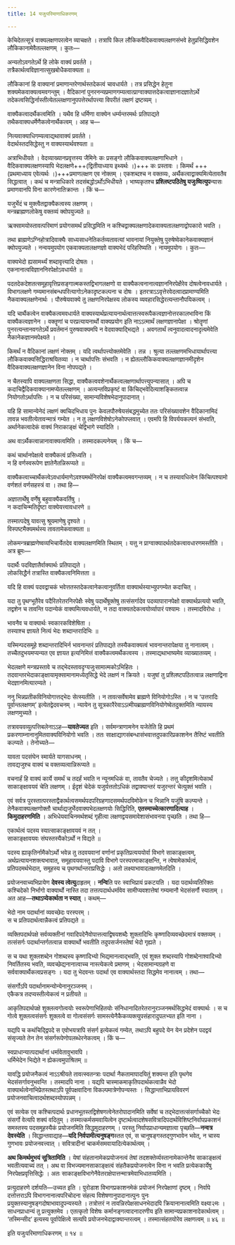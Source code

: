 ```yaml
---
title: 14 यजुःपरिमाणाधिकरणम्

---
```


केचिदेतत्सूत्रं वाक्यलक्षणपरत्वेन व्याचक्षते । तत्रापि किल लौकिकवैदिकवाक्यलक्षणसंभवे हेतुप्रसिद्धिवशेन लौकिकानामेवैतल्लक्षणम् । कुतः—

अन्यतोऽवगतेऽर्थे हि लोके वाक्यं प्रवर्तते ।  
तत्रैकार्थत्वविज्ञानात्सुखबोधैकवाक्यता ॥  


लौकिकानां हि वाक्यानां प्रमाणान्तरेणार्थस्तदेकत्वं चावधार्यते । तत्र प्रसिद्धेन हेतुना शक्यमेकवाक्यत्वमवगन्तुम् । वैदिकानां पुनरनन्यप्रमाणगम्यत्वात्प्राग्वाक्यात्तदेकत्वाज्ञानादज्ञातेऽर्थे तदेकत्वसिद्धिर्नास्तीत्येतल्लक्षणानुपपत्तेरर्थापत्त्या विपरीतं लक्षणं द्रष्टव्यम् ।

वाक्यैकत्वादर्थैकत्वमिति । यथैव हि धर्मिणा वाक्येन धर्म्यन्तरमर्थः प्रतिपाद्यते तथैकवाक्यधर्मेणैकत्वेनार्थैकत्वम् । आह च—

नित्यवाक्याधिगम्यत्वाद्यथावाक्यं प्रवर्तते ।  
वेदार्थस्तदसिद्धेस्तु न वाक्यस्यार्थवश्यता ॥  


अत्राभिधीयते । वेदव्याख्यानप्रवृत्तस्य जैमिनेः कः प्रसङ्गो लौकिकवाक्यलक्षणाभिधाने । वैदिकवाक्यलक्षणस्यापि भेदलक्षणे+++(द्वितीयाध्याय इथ्यर्थः ।)+++ कः प्रस्तावः । किमर्थं +++(प्रथमाध्याय एवेत्यर्थः ।)+++प्रमाणलक्षण एव नोक्तम् । एकशब्दश्च न वक्तव्यः, अर्थैकत्वाद्वाक्यमित्येतावतैव सिद्धत्वात् । कथं च मन्त्राधिकारे तदसंबद्धोऽर्थोऽभिधीयते । भाष्यकृतश्च **प्रश्लिष्टपठितेषु यजुःष्वित्युप**न्यासः प्रमाणवानपि विना कारणेनातिक्रान्तः । किं च—

यजुर्भेदं च मुक्त्वैतद्वाक्यैकत्वस्य लक्षणम् ।  
मन्त्रब्राह्मणलोकेषु वक्तव्यं क्वोपयुज्यते ॥  


ऋक्सामयोस्तावत्परिमाणं प्रयोगसमर्थं प्रसिद्धमिति न कश्चिद्वाक्यलक्षणादेकवाक्यतालक्षणाद्वोपकारो भवति ।

तथा ब्राह्मणेऽग्निहोत्रादिवाक्यैः साध्यसाधनेतिकर्तव्यतावत्यां भावनायां नियुक्तेषु पुरुषेष्वेकानेकवाक्यज्ञानं क्वोपयुज्यते । नन्वयमुपयोग एकवाक्यतालक्षणज्ञो वाक्यभेदं परिहरिष्यति । नायमुपयोगः । कुतः—

वाक्यभेदो ह्यसामर्थ्यं शब्दावृत्त्यादि दोषतः ।  
एकनानात्वविज्ञाननिरपेक्षोऽवधार्यते ॥  


पदतदेकदेशतत्समूहावृत्तिप्रसङ्गात्मकस्तद्विभागलक्षणो वा वाक्यैकत्वनानात्वज्ञाननिरपेक्षैरेव दोषत्वेनावधार्यते । विभागलक्षणे गम्यमानसंबन्धपरित्यागोऽनेकादृष्टकल्पना च दोषः । इतरत्राऽऽवृत्तेरवेदत्वादप्रामाण्यमिति नैकवाक्यलक्षणेनार्थः । पौरुषेयवाक्ये तु लक्षणनिरपेक्षस्य लोकस्य व्यवहारसिद्धेरत्यन्तानौपयिकत्वम् ।

यदि चार्थैकत्वेन वाक्यैकत्वमवधार्यते वाक्यस्यार्थप्रत्यायनार्थत्वात्तत्स्वरूपैकत्वज्ञानोत्तरकालभाविना किं वाक्यैकत्वज्ञानेन । वक्तॄणां च परप्रत्यायनार्थो वाक्यप्रयोग इति नाऽऽत्मार्थं लक्षणज्ञानापेक्षा । श्रोतॄणां पुनरत्यन्तानवगतेऽर्थे प्रवर्तमानं पुरुषवाक्यमपि न वेदवाक्याद्भिद्यते । अवगतार्थं त्वनुवादत्वादनादृत्यमेवेति नैकानेकज्ञानमपेक्ष्यते ।

किमर्थं न वैदिकानां लक्षणं नोक्तम् । यदि त्वर्थापत्त्योक्तमेवेति । तन्न । श्रुत्या तल्लक्षणमभिधायार्थापत्त्या लौकिकवाक्यसिद्धिराश्रयितव्या । न चार्थापत्तिः संभवति । न ह्येतल्लौकिकवाक्यलक्षणज्ञानमीदृशेन वैदिकवाक्यलक्षणज्ञानेन विना नोपपद्यते ।

न चैतस्यापि वाक्यलक्षणता सिद्धा, वाक्यैकत्ववशेनार्थैकत्वलक्षणार्थापत्त्युपन्यासात् । अपि च कदाचिद्वैदिकवाक्यानामप्येतल्लक्षणम् । अत्यन्तविप्रकृष्टं वा किंचिद्भवेदित्याशङ्कितत्वान्न नियोगतोऽर्थापत्तिः । न च परिसंख्या, सामान्यविशेषभेदानुपादानात् ।

यहि हि सामान्येनेदं लक्षणं क्वचिदभिधाय पुनः केवलपौरुषेयसंबद्धमुच्येत ततः परिसंख्यावशेन वैदिकानामिदं तावन्न भवतीत्येतावन्मात्रं गम्येत । न तु लक्षणविशेषोऽनेकोपप्लवात् । एवमपि हि विपर्ययकल्पनं संभवति, अर्थानेकत्वादेकं वाक्यं निराकाङ्क्षं चेद्विभागे स्यादिति ।

अथ वाऽर्थैकत्वान्नानावाक्यत्वमिति । तस्मादकल्पनेयम् । किं च—

कथं चार्थानपेक्षत्वे वाक्यैकत्वं प्रसिध्यति ।  
न हि वर्णस्वरूपेण ज्ञातेनैतन्निरूप्यते ॥  


वाक्यैकत्वाच्चार्थैकत्वेऽवधार्यमाणेऽवश्यमर्थनिरपेक्षं वाक्यैकत्वमवगन्तव्यम् । न च तस्यावधित्वेन किंचित्पश्यामो वर्णशतं वर्णसहस्त्रं वा । तथा हि—

अज्ञातार्थेषु वर्णेषु बहुवाक्यैकवर्तिषु ।  
न कदाचिन्मतिर्दृष्टा वाक्येयत्त्वावधारणे ॥  


तस्मात्पदेषु यावत्सु श्रूयमाणेषु दृश्यते ।  
विस्पष्टमैक्यमर्थस्य तावतामेकवाक्यता ॥  


लोकमन्त्रब्राह्मणेष्वव्यभिचार्येतदेव वाक्यलक्षणमिति स्थितम् । यत्तु न प्राग्वाक्यादर्थतदेकत्वावधारणमस्तीति । अत्र ब्रूमः—

पदार्थैः पदविज्ञातैर्वाक्यार्थः प्रतिपाद्यते ।  
लोकसिद्धैर्न तत्रास्ति वाक्यैकत्वनिमित्तता ॥  


यदि हि वाक्यं पदवद्वाचकं भवेत्ततस्तदेकत्वानेकत्वानुवर्तिता वाक्यार्थस्याभ्युपगम्येत कदाचित् ।

यदा तु पृथग्भूतैरेव पदैरितरेतरनिरपेक्षैः स्वेषु पदार्थेषूक्तेषु तत्संसर्गादेव पदव्यापारानपेक्षो वाक्यार्थप्रत्ययो भवति, तद्वशेन च तावन्ति पदान्येकं वाक्यमित्यवधार्यते, न तदा वाक्यतदेकत्वयोर्व्यापारं पश्यामः । तस्मादविरोधः ।

भावनैव च वाक्यार्थः स्वकारकविशेषिता ।  
तस्याश्च ज्ञायते नित्यं भेदः शब्दान्तरादिभिः ॥  


यस्मिन्पदसमूहे शब्दान्तरादिभिर्न भावनान्तरं प्रतिपाद्यते तस्यैकवाक्यत्वं भावनान्तरापेक्षया तु नानात्वम् । तच्चैतदुभयमप्यन्यत एव ज्ञायत इत्यनिमित्तं वाक्यैकत्वमर्थैकत्वस्य । तस्माद्यथाभाष्यमेव व्याख्यातव्यम् ।

भेदलक्षणे मन्त्रप्रस्तावे च तद्भेदस्तावदृग्यजुःसामात्मकोऽभिहितः । तदवान्तरभेदाकाङ्क्षायामृक्सामानामध्येतृसिद्धे भेदे लक्षणं न क्रियते । यजुषां तु प्रश्लिष्टपठितत्वान्न लक्षणाद्विना भेदज्ञानमित्यारम्यते ।

ननु भिन्नप्रतीकविनियोगात्तद्भेदः सेत्स्यतीति । न तावत्सर्वेषामेव ब्राह्मणे विनियोगोऽस्ति । न च ‘उत्तरादिः पूर्वान्तलक्षणम्’ इत्येतद्वेदवचनम् । न्यायेन तु सूत्रकारैरेवाऽऽत्मीयब्राह्मणविनियोगेष्वेतदुक्तमिति न्यायस्य लक्षणमुच्यते ।

तत्रावयवव्युत्पत्तिबलेनाऽऽह—**यावतेज्यत** इति । सर्वमन्त्राणामनेन यजेतेति हि प्रथमं प्रकरणाम्नानानुमितवाक्यविनियोगो भवति । ततः साक्षाद्यागसंबन्धासंभवात्तदुपकारिप्रकाशनेन तैरिष्टं भवतीति कल्प्यते । तेनोच्यते—

यावता पदसंघेन स्मार्यते यागसाधनम् ।  
तावद्यजुश्च वाक्यं च वक्तव्यत्वान्निरूप्यते ॥  


वचनार्हं हि वाक्यं कार्ये समर्थं च तदर्हं भवति न न्यूनमधिकं वा, तावतैव चेज्यते । तत्तु कीदृशमित्येकार्थं साकाङ्क्षावयवं चेति लक्षणम् । ईदृशं चेदेकं यजुर्यत्ततोऽधिकं तद्वाक्यान्तरं यजुरन्तरं चेत्युक्तं भवति ।

एवं सर्वत्र पुरस्तात्परस्ताद्वैकार्थत्वसमर्थपदपरिग्रहणादसमर्थपदविमोकेन च भिन्नानि यजूंषि कल्प्यन्ते । तेनैकवाक्यलक्षणोक्तौ चार्थाद्यजुर्भेदवाक्यभेदलक्षणयोः सिद्धिरिति, **एतस्माच्चेत्कारणादित्याह** । **किमुदाहरणमिति** । अभिधेयवाचिनमर्थशब्दं गृहीत्वा लक्षणद्वयसमावेशासंभावनया पृच्छति । तथा हि—

एकार्थत्वं पदस्य स्यात्साकाङ्क्षावयवं न तत् ।  
साकाङ्क्षावयवः संघस्तस्यैकोऽर्थो न विद्यते ॥  


पदस्य ह्याकृतिर्नामैकोऽर्थो भवेन्न तु तदवयवानां वर्णानां प्रकृतिप्रत्यययोर्वा विभागे साकाङ्क्षत्वम्, अर्थप्रत्यायनशक्त्यभावात्, समूहावयवास्तु पदावि विभागे परस्परमाकाङ्क्षन्ति, न त्वेषामेकार्थत्वं, प्रतिपदमर्थभेदात्, समूहस्य च पृथगर्थान्तराप्रसिद्धेः । अतो लक्ष्याभावादलक्षणमेतदिति ।

प्रयोजनवाच्यभिप्रायेण **देवस्य त्वेत्यु**दाहृतम् । **नन्वि**ति परः स्वाभिप्रायं प्रकटयति । यदा पदार्थव्यतिरिक्तः कश्चिदेको निर्भागो वाक्यार्थो नास्ति तदा तत्तत्पदार्थधर्मावेव सामीप्यवशात्तेषां गम्यमानौ भेदसंसर्गौ स्याताम् । अत आह—**तथाऽप्येकार्थता न स्यात्** । कथम्—

भेदो नाम पदार्थानां व्यवच्छेदः परस्परम् ।  
स च प्रतिपदार्थत्वान्नैकत्वं प्रतिपद्यते ॥  


व्यक्तिपदार्थपक्षे सर्वव्यक्तीनां गवादिपदेनैवोपात्तत्वाद्विषयशब्दैः शुक्लादिभिः कृष्णादिव्यवच्छेदमात्रं वक्तव्यम् । तत्संसर्गः पदार्थान्तर्गतत्वान्न वाक्यार्थो भवतीति तदुपसर्जनस्तेषां भेदो गृह्यते ।

स च यथा शुक्लशब्देन गोशब्दस्य कृष्णादिभ्यो भिद्यमानत्वाद्भवति, एवं शुक्ल शब्दस्यापि गोशब्देनाश्वादिभ्यो निवर्तितस्य भवति, व्यवच्छेद्यनानात्वाच्च नास्त्येकत्वे प्रमाणम् । भेदसामान्यग्रहणे वा सर्ववाक्यार्थैकत्वप्रसङ्गः । यदा तु भेदवन्तः पदार्था एव वाक्यार्थस्तदा सिद्धमेव नानात्वम् । तथा—

संसर्गोऽपि पदार्थानामन्योन्येनानुरञ्जनम् ।  
एकैकत्र तदप्यस्तीत्येकत्वं न प्रतीयते ॥  


आकृतिपदार्थपक्षे शुक्लत्वगोत्वयोः स्वरूपेणाभिहितयोः संनिधानादितरेतरानुरञ्जनमर्थसिद्धभेदं वाक्यार्थः । स च गोत्वे शुक्लत्वसंसर्गः शुक्लत्वे वा गोत्वसंसर्गः सामस्त्येनैकैकव्यक्त्युपसंहारादुपलभ्यत इति नाना ।

यद्यपि च कथंचिद्द्विपदे स एवोभयत्रापि संसर्ग इत्येकत्वं गम्येत, तथाऽपि बहुपदे येन येन प्रदेशेन पदद्वयं संसृज्यते तेन तेन संसर्गरूपेणोपलब्धेरनेकत्वम् । किं च—

स्वप्राधान्यात्पदार्थानां धर्मावेतावुभावपि ।  
धर्मिभेदेन भिद्येते न ह्येकत्वमुपाश्रितम् ॥  


यावद्धि प्रयोजनैकत्वं नाऽऽश्रीयते तावत्स्वतन्त्राः पदार्था नैकतामापादयितुं शक्यन्त इति पृथगेव भेदसंसर्गावनुभवन्ति । तस्मादपि नाना । यद्यपि चास्माकमाकृतिपदार्थकत्वान्नैव भेदो वाक्यार्थत्वेनाभिप्रेतस्तथाऽपि पूर्वपक्षवादिना विकल्पमात्रेणोपन्यस्तः । सिद्धान्ताभिप्रायविवरणं प्रयोजनवाचित्वादर्थशब्दस्योपपन्नम् ।

एवं सत्येक एव कश्चित्पदार्थः प्रधानभूतस्तद्विशेषणत्वेनेतरोपादानमिति सर्वेषां च तद्भेदात्तत्संसर्गाच्चैको भेदः संसर्गो वेत्यपि शक्यं वदितुम् । तस्मात्कर्मसमवायित्वेन दृष्टार्थत्वादशेषसवित्रादिपदार्थविशिष्टनिर्वापप्रकाशनं समस्तस्य पदसमूहस्यैकं प्रयोजनमिति सिद्धमुदाहरणम् । परस्तु निर्वापप्राधान्यमज्ञात्वा पृच्छति—**नन्वत्र देवस्येति** । सिद्धान्तवाद्याह—**यदि निर्वपामीत्यनुषङ्ग**स्तत एवं, स चानुषङ्गस्तद्गुणभावेन भवेत्, न चास्य गुणभावः प्रयोजनवत्त्वात् । सवित्रादीनां चाकर्मसमवायादित्येकार्थत्वम् ।

**अथ किमर्थमुभयं सूत्रितामिति** । येषां संहतानामेकप्रयोजनत्वं तेषां तदशक्तेर्व्यस्तानामेकान्तेनैव साकाङ्क्षत्वं भवतीत्यवाच्यं तत् । अथ वा विभज्यमानसाकाङ्क्षत्वं संहतैकप्रयोजनत्वेन विना न भवति प्रत्येककार्येषु निरपेक्षप्रवृत्तिसिद्धेः । अतः साकाङ्क्षविभागेनैवेतराक्षेपात्तन्मात्रमेवाभिधातव्यमिति ।

प्रत्युदाहरणे दर्शयति—उच्यत इति । पुरोडाश विभागप्रकाशनमेकं प्रयोजनं निरपेक्षाणां दृष्टम् । निर्वापे दत्तोत्तराऽपि विभागनानात्वपरिचोदना संहत्य विशेषणानुपादानात्पुनः पुनः प्रयुक्तस्यानुषङ्गदोषाभावादुपन्यस्यते । तत्रोत्तरं न तावन्निरपेक्षसाधनभेदादपि क्रियानानात्वमिति वक्ष्या२मः । साधनप्राधान्यं तु प्रत्युक्तमेव । एतत्कृतो विशेषः कर्मानङ्गत्वादनादरणीय इति सामान्यप्रकाशनादेकार्थत्वम् । ‘तस्मिन्सीद’ इत्यस्य पूर्वापेक्षित्वे सत्यपि प्रयोजनभेदाद्वाक्यान्तरत्वम् । तस्मात्संहतयोरेव लक्षणत्वम् ॥ ४६ ॥

इति यजुःपरिमाणाधिकरणम् ॥ १४ ॥

